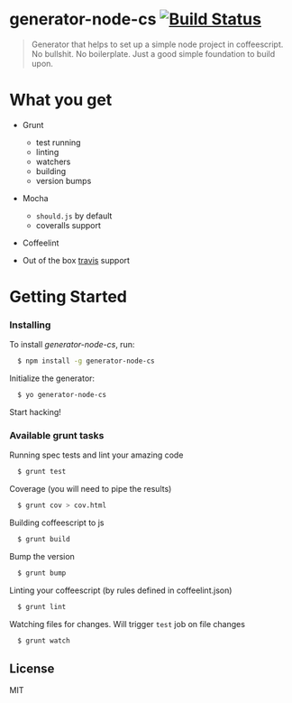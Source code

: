 # generator-node-cs [![Build Status](https://secure.travis-ci.org/kirstein/generator-node-cs.png?branch=master)](https://travis-ci.org/kirstein/generator-node-cs)

> Generator that helps to set up a simple node project in coffeescript.  
> No bullshit. No boilerplate. Just a good simple foundation to build upon.

# What you get

   * Grunt  
     * test running
     * linting
     * watchers
     * building
     * version bumps

   * Mocha
     * `should.js` by default
     * coveralls support

  * Coffeelint 
  * Out of the box [travis](https://travis-ci.org) support

# Getting Started

### Installing

To install _generator-node-cs_, run:  
```bash
  $ npm install -g generator-node-cs
```

Initialize the generator:
```bash
  $ yo generator-node-cs
```

Start hacking!

### Available grunt tasks

Running spec tests and lint your amazing code  
```bash
  $ grunt test
```

Coverage (you will need to pipe the results)  
```bash
  $ grunt cov > cov.html
```

Building coffeescript to js  
```bash
  $ grunt build
```

Bump the version
```bash
  $ grunt bump
```

Linting your coffeescript (by rules defined in coffeelint.json)  
```bash
  $ grunt lint
```

Watching files for changes. Will trigger `test` job on file changes  
```bash
  $ grunt watch
```

## License

MIT
